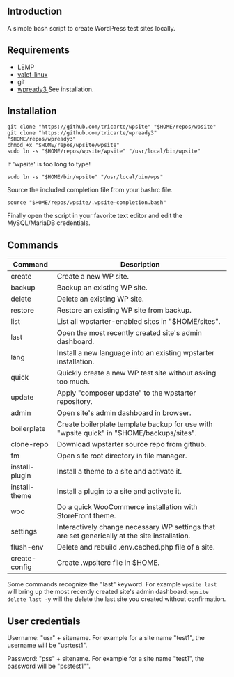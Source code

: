 ## Introduction

A simple bash script to create WordPress test sites locally.

## Requirements

* LEMP
* [ valet-linux ](https://cpriego.github.io/valet-linux/#installation)
* git
* [ wpready3 ](https://github.com/tricarte/wpready3) See installation.

## Installation

```
git clone "https://github.com/tricarte/wpsite" "$HOME/repos/wpsite"
git clone "https://github.com/tricarte/wpready3" "$HOME/repos/wpready3"
chmod +x "$HOME/repos/wpsite/wpsite"
sudo ln -s "$HOME/repos/wpsite/wpsite" "/usr/local/bin/wpsite"
```
If 'wpsite' is too long to type!
```
sudo ln -s "$HOME/bin/wpsite" "/usr/local/bin/wps"
```

Source the included completion file from your bashrc file.
```
source "$HOME/repos/wpsite/.wpsite-completion.bash"
```

Finally open the script in your favorite text editor and edit the MySQL/MariaDB
credentials.

## Commands

| Command        | Description |
| -------------- | -----------|
| create         | Create a new WP site. |
| backup         | Backup an existing WP site. |
| delete         | Delete an existing WP site. |
| restore        | Restore an existing WP site from backup. |
| list           | List all wpstarter-enabled sites in "$HOME/sites".|
| last           | Open the most recently created site's admin dashboard.|
| lang           | Install a new language into an existing wpstarter installation. |
| quick          | Quickly create a new WP test site without asking too much.
| update         | Apply "composer update" to the wpstarter repository. |
| admin          | Open site's admin dashboard in browser. |
| boilerplate    | Create boilerplate template backup for use with "wpsite quick" in "$HOME/backups/sites". |
| clone-repo     | Download wpstarter source repo from github. |
| fm             | Open site root directory in file manager. |
| install-plugin | Install a theme to a site and activate it. |
| install-theme  | Install a plugin to a site and activate it. |
| woo            | Do a quick WooCommerce installation with StoreFront theme.|
| settings       | Interactively change necessary WP settings that are set generically at the site installation.|
| flush-env      | Delete and rebuild .env.cached.php file of a site.|
| create-config  | Create .wpsiterc file in $HOME.|

Some commands recognize the "last" keyword. For example `wpsite last` will
bring up the most recently created site's admin dashboard. `wpsite delete last
-y` will the delete the last site you created without confirmation.

## User credentials

Username: "usr" + sitename. For example for a site name "test1", the username
will be "usrtest1".

Password: "pss" + sitename. For example for a site name "test1", the password
will be "psstest1"".
